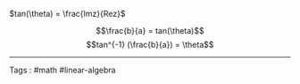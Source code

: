 $tan(\theta) = \frac{Imz}{Rez}$

$$\frac{b}{a} = tan(\theta)$$
$$tan^{-1} (\frac{b}{a}) = \theta$$


____
Tags : #math #linear-algebra